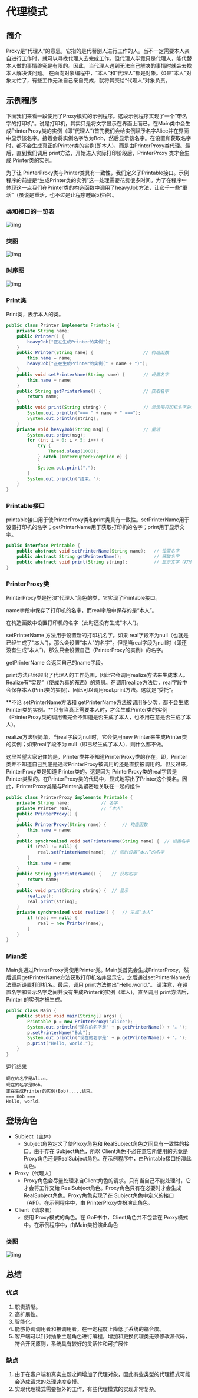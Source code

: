 # 代理模式

## 简介

Proxy是“代理人”的意思，它指的是代替别人进行工作的人。当不一定需要本人亲自进行工作时，就可以寻找代理人去完成工作。但代理人毕竟只是代理人，能代替本人做的事情终究是有限的。因此，当代理人遇到无法自己解决的事情时就会去找本人解决该问题。
在面向对象编程中，“本人”和“代理人”都是对象。如果“本人”对象太忙了，有些工作无法自己亲自完成，就将其交给“代理人”对象负责。

## 示例程序

下面我们来看一段使用了Proxy模式的示例程序。这段示例程序实现了一个“带名字的打印机”。说是打印机，其实只是将文字显示在界面上而已。在Main类中会生成PrinterProxy类的实例（即“代理人”)首先我们会给实例赋予名字Alice并在界面中显示该名字。接着会将实例名字改为Bob，然后显示该名字。在设置和获取名字时，都不会生成真正的Printer类的实例(即本人)，而是由PrinterProxy类代理。最后，直到我们调用 print方法，开始进入实际打印阶段后，PrinterProxy 类才会生成 Printer类的实例。

为了让 PrinterProxy类与Printer类具有一致性，我们定义了Printable接口。示例程序的前提是“生成Printer类的实例”这一处理需要花费很多时间。为了在程序中体现这一点我们在Printer类的构造函数中调用了heavyJob方法，让它千一些“重活”（虽说是重活，也不过是让程序睡眠5秒钟）。

### 类和接口的一览表

![img](https://raw.githubusercontent.com/Horo-Holo/DesignPatterns/master/images/Proxy1.png)

### 类图

![img](https://raw.githubusercontent.com/Horo-Holo/DesignPatterns/master/images/Proxy2.png)

### 时序图

![img](https://raw.githubusercontent.com/Horo-Holo/DesignPatterns/master/images/Proxy3.png)

### Print类

Print类，表示本人的类。

```java
public class Printer implements Printable {
    private String name;
    public Printer() {
        heavyJob("正在生成Printer的实例");
    }
    public Printer(String name) {                   // 构造函数
        this.name = name;
        heavyJob("正在生成Printer的实例(" + name + ")");
    }
    public void setPrinterName(String name) {       // 设置名字
        this.name = name;
    }
    public String getPrinterName() {                // 获取名字
        return name;
    }
    public void print(String string) {              // 显示带打印机名字的文字
        System.out.println("=== " + name + " ===");
        System.out.println(string);
    }
    private void heavyJob(String msg) {             // 重活
        System.out.print(msg);
        for (int i = 0; i < 5; i++) {
            try {
                Thread.sleep(1000);
            } catch (InterruptedException e) {
            }
            System.out.print(".");
        }
        System.out.println("结束。");
    }
}
```

### Printable接口

printable接口用于使PrinterProxy类和print类具有一致性。setPrinterName用于设置打印机的名字；getPrinterName用于获取打印机的名字；print用于显示文字。

```java
public interface Printable {
    public abstract void setPrinterName(String name);   // 设置名字
    public abstract String getPrinterName();            // 获取名字
    public abstract void print(String string);          // 显示文字（打印输出）
}
```

### PrinterProxy类

PrinterProxy类是扮演“代理人”角色的类，它实现了Printable接口。

name字段中保存了打印机的名字，而real字段中保存的是“本人”。

在构造函数中设置打印机的名字（此时还没有生成“本人”)。

setPrinterName 方法用于设置新的打印机名字。如果 real字段不为null（也就是已经生成了“本人”)，那么会设置“本人”的名字"。但是当real字段为null时（即还没有生成“本人”)，那么只会设置自己（PrinterProxy的实例）的名字。

getPrinterName 会返回自己的name字段。

print方法已经超出了代理人的工作范围，因此它会调用realize方法来生成本人。Realize有“实现”（使成为真的东西）的意思。在调用realize方法后，real字段中会保存本人(Print类的实例)、因此可以调用real.print方法。这就是“委托”。

**不论 setPrinterName方法和 getPrinterName方法被调用多少次，都不会生成Printer类的实例。**只有当真正需要本人时，才会生成Printer类的实例（PrinterProxy类的调用者完全不知道是否生成了本人，也不用在意是否生成了本人)。

realize方法很简单，当real字段为null时，它会使用new Printer来生成Printer类的实例；如果real字段不为 null（即已经生成了本人)、则什么都不做。

这里希望大家记住的是，Printer类并不知道PrinterProxy类的存在。即，Printer类并不知道自己到底是通过PrinterProxy被调用的还是直接被调用的。但反过来，PrinterProxy类是知道 Printer类的。这是因为 PrinterProxy类的real字段是 Printer类型的。在PrinterProxy类的代码中，显式地写出了Printer这个类名。因此，PrinterProxy类是与Printer类紧密地关联在一起的组件

```java
public class PrinterProxy implements Printable {
    private String name;            // 名字
    private Printer real;           // “本人”
    public PrinterProxy() {
    }
    public PrinterProxy(String name) {      // 构造函数
        this.name = name;
    }
    public synchronized void setPrinterName(String name) {  // 设置名字
        if (real != null) {
            real.setPrinterName(name);  // 同时设置“本人”的名字
        }
        this.name = name;
    }
    public String getPrinterName() {    // 获取名字
        return name;
    }
    public void print(String string) {  // 显示
        realize();
        real.print(string);
    }
    private synchronized void realize() {   // 生成“本人”
        if (real == null) {
            real = new Printer(name);
        }
    }
}
```

### Mian类

Main类通过PrinterProxy类使用Printer类。Main类首先会生成PrinterProxy，然后调用getPrinterName方法获取打印机名并显示它。之后通过setPrinterName方法重新设置打印机名。最后，调用 print方法输出"Hello.world."。
请注意，在设置名字和显示名字之间并没有生成Printer的实例（本人)，直至调用 print方法后，Printer 的实例才被生成。

```java
public class Main {
    public static void main(String[] args) {
        Printable p = new PrinterProxy("Alice");
        System.out.println("现在的名字是" + p.getPrinterName() + "。");
        p.setPrinterName("Bob");
        System.out.println("现在的名字是" + p.getPrinterName() + "。");
        p.print("Hello, world.");
    }
}
```

运行结果

```
现在的名字是Alice。
现在的名字是Bob。
正在生成Printer的实例(Bob).....结束。
=== Bob ===
Hello, world.
```

## 登场角色

- Subject（主体）
  - Subject角色定义了使Proxy角色和 RealSubject角色之间具有一致性的接口。由于存在 Subject角色，所以 Client角色不必在意它所使用的究竟是Proxy角色还是RealSubject角色。在示例程序中，由Printable接口扮演此角色。
- Proxy（代理人）
  - Proxy角色会尽量处理来自Client角色的请求。只有当自己不能处理时，它才会将工作交给
    RealSubject角色。Proxy角色只有在必要时才会生成 RealSubject角色。Proxy角色实现了在 Subject角色中定义的接口（API)。在示例程序中，由 PrinterProxy类扮演此角色。
- Client（请求者）
  - 使用 Proxy模式的角色。在 GoF书中，Client角色并不包含在 Proxy模式中。在示例程序中，由Main类扮演此角色

### 类图

![img](https://raw.githubusercontent.com/Horo-Holo/DesignPatterns/master/images/Proxy4.png)

## 总结

### 优点

1. 职责清晰。
2. 高扩展性。
3. 智能化。
4. 能够协调调用者和被调用者，在一定程度上降低了系统的耦合度。
5. 客户端可以针对抽象主题角色进行编程，增加和更换代理类无须修改源代码，符合开闭原则，系统具有较好的灵活性和可扩展性

### 缺点

1. 由于在客户端和真实主题之间增加了代理对象，因此有些类型的代理模式可能会造成请求的处理速度变慢。
2. 实现代理模式需要额外的工作，有些代理模式的实现非常复杂。